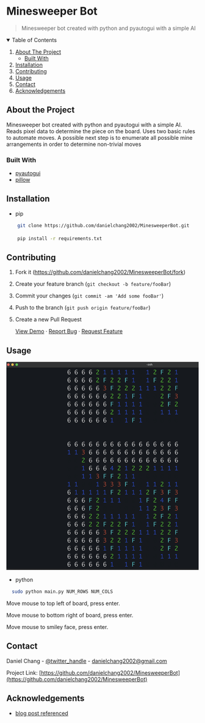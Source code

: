 # Minesweeper Bot 
> Minesweeper bot created with python and pyautogui with a simple AI

<!-- TABLE OF CONTENTS -->
<details open="open">
  <summary>Table of Contents</summary>
  <ol>
    <li>
      <a href="#about-the-project">About The Project</a>
      <ul>
        <li><a href="#built-with">Built With</a></li>
      </ul>
    </li>
        <li><a href="#installation">Installation</a></li>
      </ul>
    </li>
    <li><a href="#contributing">Contributing</a></li>
    <li><a href="#usage">Usage</a></li>
    <li><a href="#contact">Contact</a></li>
    <li><a href="#acknowledgements">Acknowledgements</a></li>
  </ol>
</details>

## About the Project

 Minesweeper bot created with python and pyautogui with a simple AI. Reads pixel data to determine the piece on the board. Uses two basic rules to automate moves. A possible next step is to enumerate all possible mine arrangements in order to determine non-trivial moves

### Built With

* [pyautogui](https://pyautogui.readthedocs.io/en/latest/)
* [pillow](https://pillow.readthedocs.io/en/stable/)

## Installation

* pip

```sh
    git clone https://github.com/danielchang2002/MinesweeperBot.git

    pip install -r requirements.txt
```

## Contributing

1. Fork it (<https://github.com/danielchang2002/MinesweeperBot/fork>)
2. Create your feature branch (`git checkout -b feature/fooBar`)
3. Commit your changes (`git commit -am 'Add some fooBar'`)
4. Push to the branch (`git push origin feature/fooBar`)
5. Create a new Pull Request


    <a href="https://youtu.be/lJB1xR6Apug">View Demo</a>
    ·
    <a href="https://github.com/danielchang2002/MinesweeperBot/issues">Report Bug</a>
    ·
    <a href="https://github.com/danielchang2002/MinesweeperBot/issues">Request Feature</a>
  </p>
</p>

## Usage

![screenshot of demo](screenshot.png?raw=true "Demo Screenshot")


* python

```sh
  sudo python main.py NUM_ROWS NUM_COLS
```

Move mouse to top left of board, press enter. 

Move mouse to bottom right of board, press enter.

Move mouse to smiley face, press enter.

## Contact

Daniel Chang - [@twitter_handle](https://twitter.com/danielchang2002) - danielchang2002@gmail.com

Project Link: [https://github.com/danielchang2002/MinesweeperBot](https://github.com/danielchang2002/MinesweeperBot)


<!-- ACKNOWLEDGEMENTS -->
## Acknowledgements

* [blog post referenced](https://luckytoilet.wordpress.com/2012/12/23/2125/)
